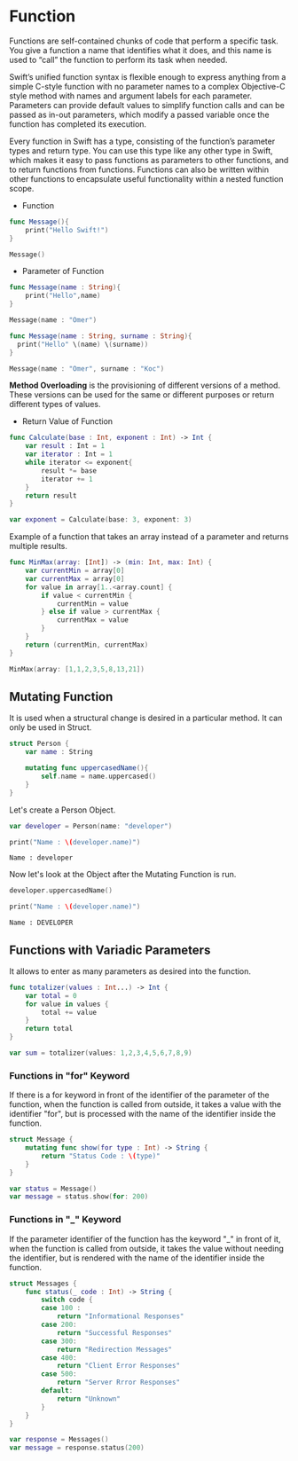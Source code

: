 # Function
Functions are self-contained chunks of code that perform a specific task. 
You give a function a name that identifies what it does, and this name is used to “call” the function to perform its task when needed.

Swift’s unified function syntax is flexible enough to express anything from a simple C-style function with no parameter names to a complex Objective-C style method with names and argument labels for each parameter. 
Parameters can provide default values to simplify function calls and can be passed as in-out parameters, which modify a passed variable once the function has completed its execution.

Every function in Swift has a type, consisting of the function’s parameter types and return type. 
You can use this type like any other type in Swift, which makes it easy to pass functions as parameters to other functions, and to return functions from functions. 
Functions can also be written within other functions to encapsulate useful functionality within a nested function scope.

- Function
```swift
func Message(){
    print("Hello Swift!")
}
```
```swift
Message()
```
- Parameter of Function
```swift
func Message(name : String){
    print("Hello",name)
}
```
```swift
Message(name : "Omer")
```
```swift
func Message(name : String, surname : String){
  print("Hello" \(name) \(surname))
}
```
```swift
Message(name : "Omer", surname : "Koc")
```
<b>Method Overloading</b> is the provisioning of different versions of a method. These versions can be used for the same or different purposes or return different types of values.
- Return Value of Function
```swift
func Calculate(base : Int, exponent : Int) -> Int {
    var result : Int = 1
    var iterator : Int = 1
    while iterator <= exponent{
        result *= base
        iterator += 1
    }
    return result
}
```
```swift
var exponent = Calculate(base: 3, exponent: 3)
```

Example of a function that takes an array instead of a parameter and returns multiple results.
```swift
func MinMax(array: [Int]) -> (min: Int, max: Int) {
    var currentMin = array[0]
    var currentMax = array[0]
    for value in array[1..<array.count] {
        if value < currentMin {
            currentMin = value
        } else if value > currentMax {
            currentMax = value
        }
    }
    return (currentMin, currentMax)
}
```
```swift
MinMax(array: [1,1,2,3,5,8,13,21])
```
## Mutating Function
It is used when a structural change is desired in a particular method. It can only be used in Struct.
```swift
struct Person {
    var name : String

    mutating func uppercasedName(){
        self.name = name.uppercased()
    }
}
```

Let's create a Person Object.
```swift
var developer = Person(name: "developer")
```
```swift
print("Name : \(developer.name)")
```
```
Name : developer
```
Now let's look at the Object after the Mutating Function is run.
```swift
developer.uppercasedName()
```
```swift
print("Name : \(developer.name)")
```
```
Name : DEVELOPER
```
## Functions with Variadic Parameters
It allows to enter as many parameters as desired into the function.
```swift
func totalizer(values : Int...) -> Int {
    var total = 0
    for value in values {
        total += value
    }
    return total
}
```
```swift
var sum = totalizer(values: 1,2,3,4,5,6,7,8,9)
```
### Functions in "for" Keyword
If there is a for keyword in front of the identifier of the parameter of the function, when the function is called from outside, it takes a value with the identifier "for", but is processed with the name of the identifier inside the function.
```swift
struct Message {
    mutating func show(for type : Int) -> String {
        return "Status Code : \(type)"
    }
}

var status = Message()
var message = status.show(for: 200)
```
### Functions in "_" Keyword
If the parameter identifier of the function has the keyword "_" in front of it, when the function is called from outside, it takes the value without needing the identifier, but is rendered with the name of the identifier inside the function.
```swift
struct Messages {
    func status(_ code : Int) -> String {
        switch code {
        case 100 :
            return "Informational Responses"
        case 200:
            return "Successful Responses"
        case 300:
            return "Redirection Messages"
        case 400:
            return "Client Error Responses"
        case 500:
            return "Server Rrror Responses"
        default:
            return "Unknown"
        }
    }
}

var response = Messages()
var message = response.status(200)
```

